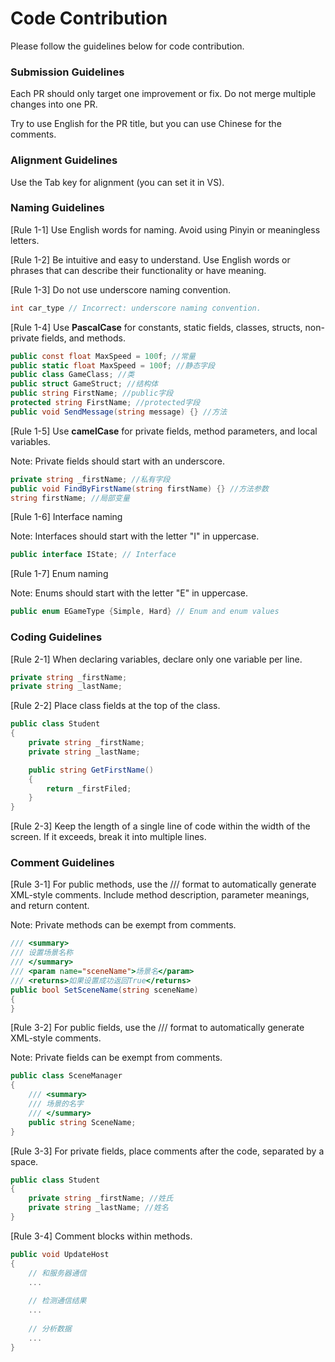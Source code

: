 # Code Contribution

Please follow the guidelines below for code contribution.

### Submission Guidelines

Each PR should only target one improvement or fix. Do not merge multiple changes into one PR.

Try to use English for the PR title, but you can use Chinese for the comments.

### Alignment Guidelines

Use the Tab key for alignment (you can set it in VS).

### Naming Guidelines

[Rule 1-1] Use English words for naming. Avoid using Pinyin or meaningless letters.

[Rule 1-2] Be intuitive and easy to understand. Use English words or phrases that can describe their functionality or have meaning.

[Rule 1-3] Do not use underscore naming convention.

```csharp
int car_type // Incorrect: underscore naming convention.
```

[Rule 1-4] Use **PascalCase** for constants, static fields, classes, structs, non-private fields, and methods.

```csharp
public const float MaxSpeed = 100f; //常量
public static float MaxSpeed = 100f; //静态字段
public class GameClass; //类
public struct GameStruct; //结构体
public string FirstName; //public字段
protected string FirstName; //protected字段
public void SendMessage(string message) {} //方法
```

[Rule 1-5] Use **camelCase** for private fields, method parameters, and local variables.

Note: Private fields should start with an underscore.

```csharp
private string _firstName; //私有字段
public void FindByFirstName(string firstName) {} //方法参数
string firstName; //局部变量
```

[Rule 1-6] Interface naming

Note: Interfaces should start with the letter "I" in uppercase.

```csharp
public interface IState; // Interface
```

[Rule 1-7] Enum naming

Note: Enums should start with the letter "E" in uppercase.

```csharp
public enum EGameType {Simple, Hard} // Enum and enum values
```

### Coding Guidelines

[Rule 2-1] When declaring variables, declare only one variable per line.

```csharp
private string _firstName;
private string _lastName;
```

[Rule 2-2] Place class fields at the top of the class.

```csharp
public class Student 
{
	private string _firstName;
	private string _lastName;

    public string GetFirstName() 
    {
        return _firstFiled;
    }
}
```

[Rule 2-3] Keep the length of a single line of code within the width of the screen. If it exceeds, break it into multiple lines.

### Comment Guidelines

[Rule 3-1] For public methods, use the /// format to automatically generate XML-style comments. Include method description, parameter meanings, and return content.

Note: Private methods can be exempt from comments.

```csharp
/// <summary>
/// 设置场景名称
/// </summary>
/// <param name="sceneName">场景名</param>
/// <returns>如果设置成功返回True</returns>
public bool SetSceneName(string sceneName)
{
}
```

[Rule 3-2] For public fields, use the /// format to automatically generate XML-style comments.

Note: Private fields can be exempt from comments.

```csharp
public class SceneManager
{
    /// <summary>
    /// 场景的名字
    /// </summary>
    public string SceneName;
}
```

[Rule 3-3] For private fields, place comments after the code, separated by a space.

```csharp
public class Student
{
   	private string _firstName; //姓氏
	private string _lastName; //姓名
}
```

[Rule 3-4] Comment blocks within methods.

```csharp
public void UpdateHost
{
    // 和服务器通信
    ...
        
    // 检测通信结果
    ...
        
    // 分析数据
    ...
}
```
